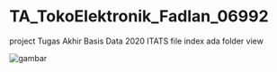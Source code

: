 # TA_TokoElektronik_Fadlan_06992
project Tugas Akhir Basis Data 2020 ITATS
file index ada folder view

![gambar](images/1.png)
